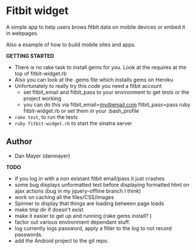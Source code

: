 # Fitbit widget  

A simple app to help users brows fitbit data on mobile devices or embed it in webpages.

Also a example of how to build mobile sites and apps.

__GETTING STARTED__

* There is no rake task to install gems for you. Look at the requires at the top of fitbit-widget.rb
* Also you can look at the .gems file which installs gems on Heroku
* Unfortunately to really try this code you need a fitbit account
  * set fitbit_email and fitbit_pass to your environment to get tests or the project working
  * you can do this via fitbit_email=my@email.com fitbit_pass=pass ruby fitbit-widget.rb or set them in your .bash_profile
* `rake test`, to run the tests
* `ruby fitbit-widget.rb` to start the sinatra server

## Author
* Dan Mayer (danmayer)

__TODO__

* if you log in with a non existant fitbit email/pass it just crashes
* some bug displays unformatted text before displaying formatted html on ajax actions (bug in my jquery-offline branch I think)
* work on caching all the files/CSS/images
* Spinner to display that things are loading between page loads
* make tmp dir if doesn't exist
* make it easier to get up and running (rake gems install? )
* factor out various environment dependant stuff.
* log currently logs password, apply a filter to the log to not record passwords.
* add the Android project to the git repo.